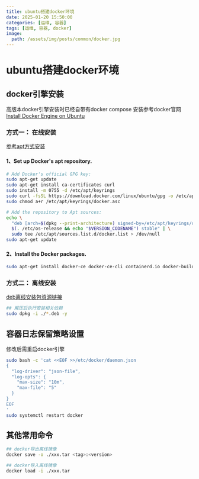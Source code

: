 ```yaml
---
title: ubuntu搭建docker环境
date: 2025-01-20 15:50:00
categories: [运维, 容器]
tags: [运维, 容器, docker]
image:
  path: /assets/img/posts/common/docker.jpg
---
```


# ubuntu搭建docker环境

## docker引擎安装
高版本docker引擎安装时已经自带有docker compose
安装参考docker官网[Install Docker Engine on Ubuntu](https://docs.docker.com/engine/install/ubuntu/)
### 方式一： 在线安装
[参考apt方式安装](https://docs.docker.com/engine/install/ubuntu/#install-using-the-repository)
#### 1、Set up Docker's apt repository.
```sh
# Add Docker's official GPG key:
sudo apt-get update
sudo apt-get install ca-certificates curl
sudo install -m 0755 -d /etc/apt/keyrings
sudo curl -fsSL https://download.docker.com/linux/ubuntu/gpg -o /etc/apt/keyrings/docker.asc
sudo chmod a+r /etc/apt/keyrings/docker.asc

# Add the repository to Apt sources:
echo \
  "deb [arch=$(dpkg --print-architecture) signed-by=/etc/apt/keyrings/docker.asc] https://download.docker.com/linux/ubuntu \
  $(. /etc/os-release && echo "$VERSION_CODENAME") stable" | \
  sudo tee /etc/apt/sources.list.d/docker.list > /dev/null
sudo apt-get update
```
#### 2、Install the Docker packages.
```sh
sudo apt-get install docker-ce docker-ce-cli containerd.io docker-buildx-plugin docker-compose-plugin
```

### 方式二： 离线安装
[deb离线安装包资源链接](https://download.csdn.net/download/weixin_42112831/90302851)
```sh
## 解压后执行安装相关依赖
sudo dpkg -i ./*.deb -y
```

## 容器日志保留策略设置
修改后需重启docker引擎
```sh
sudo bash -c 'cat <<EOF >>/etc/docker/daemon.json
{
  "log-driver": "json-file",
  "log-opts": {
    "max-size": "10m",
    "max-file": "5"
  }
}
EOF
'
sudo systemctl restart docker
```

## 其他常用命令
```sh
## docker导出离线镜像
docker save -o ./xxx.tar <tag>:<version>

## docker导入离线镜像
docker load -i ./xxx.tar
```